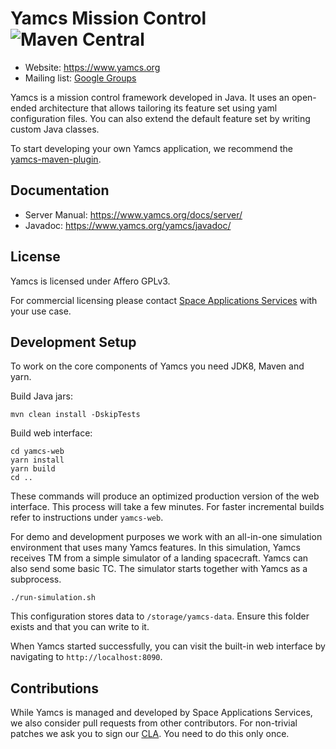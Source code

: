 # Yamcs Mission Control ![Maven Central](https://img.shields.io/maven-central/v/org.yamcs/yamcs.svg?label=release)

* Website: https://www.yamcs.org
* Mailing list: [Google Groups](https://groups.google.com/group/yamcs/)

Yamcs is a mission control framework developed in Java. It uses an open-ended architecture that allows tailoring its feature set using yaml configuration files. You can also extend the default feature set by writing custom Java classes.

To start developing your own Yamcs application, we recommend the [yamcs-maven-plugin](https://www.yamcs.org/yamcs-maven/yamcs-maven-plugin).


## Documentation

* Server Manual: https://www.yamcs.org/docs/server/
* Javadoc: https://www.yamcs.org/yamcs/javadoc/


## License

Yamcs is licensed under Affero GPLv3.

For commercial licensing please contact [Space Applications Services](https://www.spaceapplications.com) with your use case.


## Development Setup

To work on the core components of Yamcs you need JDK8, Maven and yarn.

Build Java jars:

    mvn clean install -DskipTests

Build web interface:

    cd yamcs-web
    yarn install
    yarn build
    cd ..

These commands will produce an optimized production version of the web interface. This process will take a few minutes. For faster incremental builds refer to instructions under `yamcs-web`.

For demo and development purposes we work with an all-in-one simulation environment that uses many Yamcs features. In this simulation, Yamcs receives TM from a simple simulator of a landing spacecraft. Yamcs can also send some basic TC. The simulator starts together with Yamcs as a subprocess.

    ./run-simulation.sh

This configuration stores data to `/storage/yamcs-data`. Ensure this folder exists and that you can write to it.

When Yamcs started successfully, you can visit the built-in web interface by navigating to `http://localhost:8090`.


## Contributions

While Yamcs is managed and developed by Space Applications Services, we also consider pull requests from other contributors. For non-trivial patches we ask you to sign our [CLA](https://www.yamcs.org/assets/pdf/Yamcs_Contributor_Agreement_v2.0.pdf). You need to do this only once.
